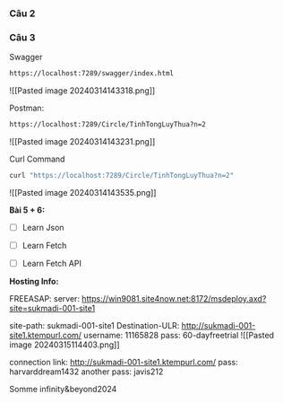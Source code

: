 ### Câu 2



### Câu 3
Swagger
```bash
https://localhost:7289/swagger/index.html
```
![[Pasted image 20240314143318.png]]


Postman:
```bash
https://localhost:7289/Circle/TinhTongLuyThua?n=2
```
![[Pasted image 20240314143231.png]]


Curl Command
```bash
curl "https://localhost:7289/Circle/TinhTongLuyThua?n=2"
```
![[Pasted image 20240314143535.png]]


**Bài 5 + 6:**
- [ ] Learn Json
- [ ] Learn Fetch 
- [ ] Learn Fetch API



**Hosting Info:**


FREEASAP:
server: https://win9081.site4now.net:8172/msdeploy.axd?site=sukmadi-001-site1

site-path: sukmadi-001-site1
Destination-ULR: http://sukmadi-001-site1.ktempurl.com/
	username: 11165828
	pass: 60-dayfreetrial
	![[Pasted image 20240315114403.png]]


connection link: http://sukmadi-001-site1.ktempurl.com/
pass: harvarddream1432
another pass: javis212

Somme
infinity&beyond2024